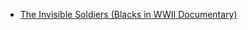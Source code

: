 - [The Invisible Soldiers (Blacks in WWII Documentary)](https://www.youtube.com/watch?v=GHpzak54R34)